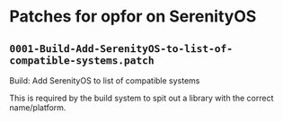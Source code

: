 # Patches for opfor on SerenityOS

## `0001-Build-Add-SerenityOS-to-list-of-compatible-systems.patch`

Build: Add SerenityOS to list of compatible systems

This is required by the build system to spit out a library with
the correct name/platform.

